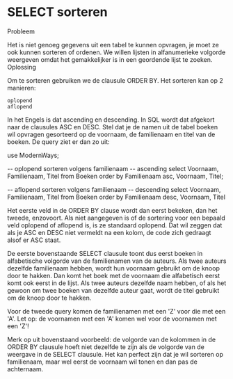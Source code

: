 # SELECT sorteren
Probleem

Het is niet genoeg gegevens uit een tabel te kunnen opvragen, je moet ze ook kunnen sorteren of ordenen. We willen lijsten in alfanumerieke volgorde weergeven omdat het gemakkelijker is in een geordende lijst te zoeken.
Oplossing

Om te sorteren gebruiken we de clausule ORDER BY. Het sorteren kan op 2 manieren:

    oplopend
    aflopend

In het Engels is dat ascending en descending. In SQL wordt dat afgekort naar de clausules ASC en DESC. Stel dat je de namen uit de tabel boeken wil opvragen gesorteerd op de voornaam, de familienaam en titel van de boeken. De query ziet er dan zo uit:

use ModernWays;

-- oplopend sorteren volgens familienaam
-- ascending
select Voornaam, Familienaam, Titel from Boeken
   order by Familienaam asc, Voornaam, Titel;

-- aflopend sorteren volgens familienaam
-- descending
select Voornaam, Familienaam, Titel from Boeken
   order by Familienaam desc, Voornaam, Titel

Het eerste veld in de ORDER BY clause wordt dan eerst bekeken, dan het tweede, enzovoort. Als niet aangegeven is of de sortering voor een bepaald veld oplopend of aflopend is, is ze standaard oplopend. Dat wil zeggen dat als je ASC en DESC niet vermeldt na een kolom, de code zich gedraagt alsof er ASC staat.

De eerste bovenstaande SELECT clausule toont dus eerst boeken in alfabetische volgorde van de familienamen van de auteurs. Als twee auteurs dezelfde familienaam hebben, wordt hun voornaam gebruikt om de knoop door te hakken. Dan komt het boek met de voornaam die alfabetisch eerst komt ook eerst in de lijst. Als twee auteurs dezelfde naam hebben, of als het gewoon om twee boeken van dezelfde auteur gaat, wordt de titel gebruikt om de knoop door te hakken.

Voor de tweede query komen de familienamen met een 'Z' voor die met een 'A'. Let op: de voornamen met een 'A' komen wel voor de voornamen met een 'Z'!

Merk op uit bovenstaand voorbeeld: de volgorde van de kolommen in de ORDER BY clausule hoeft niet dezelfde te zijn als de volgorde van de weergave in de SELECT clausule. Het kan perfect zijn dat je wil sorteren op familienaam, maar wel eerst de voornaam wil tonen en dan pas de achternaam.
